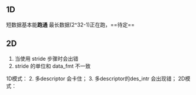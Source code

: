 ## 1D
短数据基本能**跑通**
最长数据(2^32-1)正在跑，==待定==

## 2D
1. 当使用 stride 步骤时会出错
2. stride 的单位和 data_fmt 不一致



1D模式：
2. 多descriptor 会卡住；
3. 多descriptor的des_intr 会出现错；
2D模式：
